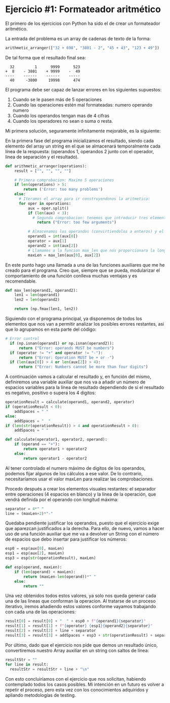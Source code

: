 # Ejercicio #1: Formateador aritmético 

El primero de los ejercicios con Python ha sido el de crear un formateador aritmético.

La entrada del problema es un array de cadenas de texto de la forma:
```python
arithmetic_arranger(["32 + 698", "3801 - 2", "45 + 43", "123 + 49"])
```

De tal forma que el resultado final sea: 

```
  32         1      9999      523
+  8    - 3801    + 9999    -  49
----    ------    ------    -----
  40     -3800     19998      474

```

El programa debe ser capaz de lanzar errores en los siguientes supuestos:
1. Cuando se le pasen más de 5 operaciones
2. Cuando las operaciones estén mal formateadas: numero operando numero 
3. Cuando los operandos tengan mas de 4 cifras 
4. Cuando los operadores no sean o suma o resta.

Mi primera solución, seguramente infinitamente mejorable, es la siguiente:

En la primera fase del programa inicializamos el resultado, siendo cada elemento del array un string en el que se almacenará temporalmente cada línea de la respuesta: (operandos 1, operandos 2 junto con el operador, linea de separación y el resultado).
```python
def arithmetic_arranger(operations):
    result = ["", "", "", ""]

    # Primera comprobacion: Maximo 5 operaciones
    if len(operations) > 5:
        return ('Error: too many problems')
    else:
      # Iteramos el array para ir construyendonos la aritmetica:
      for oper in operations:
          aux = oper.split()
          if (len(aux) < 3):
            # Segunda comprobacion: tenemos que introducir tres elementos: 2 operandos y 1 operador
              return ("Error: too few arguments")

          # Almacenamos los operandos (convirtiendolos a enteros) y el operador.
          operand1 = int(aux[0])
          operator = aux[1]
          operand2 = int(aux[2])
          # Llamamos a la funcion max_len que nos proporcionara la longitud maxima de los dos operandos
          maxLen = max_len(aux[0], aux[2])      
```

En este punto hago una llamada a una de las funciones auxiliares que me he creado para el programa. Creo que, siempre que se pueda, modularizar el comportamiento de una función conlleva muchas ventajas y es recomendable.

```python
def max_len(operand1, operand2):
    len1 = len(operand1)
    len2 = len(operand2)

    return (np.fmax(len1, len2))
```

Siguiendo con el programa principal, ya disponemos de todos los elementos que nos van a permitir analizar los posibles errores restantes, asi que lo agrupamos en esta parte del código:
```python
# Error control
  if (np.isnan(operand1) or np.isnan(operand2)):
      return ("Error: operands MUST be numbers")
  if (operator != "+" and operator != "-"):
      return ("Error: Operation MUST be + or -")
  if (len(aux[0]) > 4 or len(aux[2]) > 4):
      return ("Error: Numbers cannot be more than four digits")
```

A continuación vamos a calcular el resultado y, en función del mismo, definiremos una variable auxiliar que nos va a añadir un número de espacios variables para la línea de resultado dependiendo de si el resultado es negativo, positivo o supera los 4 digitos:

```python
operationResult = calculate(operand1, operand2, operator)
if (operationResult < 0):
    addSpaces = " "
else:
    addSpaces = "  "
if (len(str(operationResult)) > 4 and operationResult > 0):
    addSpaces = " "
```

```python
def calculate(operator1, operator2, operand):
    if (operand == "+"):
        return operator1 + operator2
    else:
        return operator1 - operator2
```

Al tener controlado el numero máximo de digitos de los operandos, podemos fijar algunos de los cálculos a ese valor. De lo contrario, necesitaríamos usar el valor maxLen para realizar las comprobaciones. 

Procedo después a crear los elementos visuales restantes: el separador entre operaciones (4 espacios en blanco) y la línea de la operación, que vendrá definida por el operando con longitud máxima:

```python
separator = 4*" "
line = (maxLen+2)*"-"
```

Quedaba pendiente justificar los operandos, puesto que el ejercicio exige que aparezcan justificados a la derecha. Para ello, de nuevo, vamos a hacer uso de una función auxiliar que me va a devolver un String con el número de espacios que debo insertar para justificar los números:

```python
esp0 = esp(aux[0], maxLen)
esp1 = esp(aux[2], maxLen)
esp3 = esp(str(operationResult), maxLen)
```

```python
def esp(operand, maxLen):
    if (len(operand) < maxLen):
        return (maxLen-len(operand))*" "
    else:
        return ""
```

Una vez obtenidos todos estos valores, ya solo nos queda generar cada una de las lineas que conforman la operacion. Al tratarse de un proceso iterativo, iremos añadiendo estos valores conforme vayamos trabajando con cada una de las operaciones:

```python
result[0] = result[0] + "  " + esp0 + f"{operand1}{separator}"
result[1] = result[1] + f"{operator} {esp1}{operand2}{separator}"
result[2] = result[2] + line + separator
result[3] = result[3] + addSpaces + esp3 + str(operationResult) + separator
```

Por último, dado que el ejercicio nos pide que demos un resultado único, convertiremos nuestro Array auxiliar en un string con saltos de línea:

```python
resultStr = ""
for line in result:
  resultStr = resultStr + line + "\n"
```

Con esto concluiríamos con el ejercicio que nos solicitan, habiendo contemplado todos los casos posibles. Mi intención en un futuro es volver a repetir el proceso, pero esta vez con los conocimientos adquiridos y apliando metodologías de testing. 

